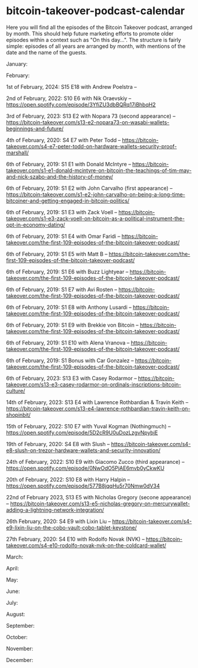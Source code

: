 # bitcoin-takeover-podcast-calendar
Here you will find all the episodes of the Bitcoin Takeover podcast, arranged by month. This should help future marketing efforts to promote older episodes within a context such as "On this day...". The structure is fairly simple: episodes of all years are arranged by month, with mentions of the date and the name of the guests.



January:


February:

1st of February, 2024: S15 E18 with Andrew Poelstra – 

2nd of February, 2022: S10 E6 with Nik Oraevskiy – https://open.spotify.com/episode/3YfiZU3dbBQRq17iBhbqH2

3rd of February, 2023: S13 E2 with Nopara 73 (second appearance) – https://bitcoin-takeover.com/s13-e2-nopara73-on-wasabi-wallets-beginnings-and-future/ 

4th of February, 2020: S4 E7 with Peter Todd – https://bitcoin-takeover.com/s4-e7-peter-todd-on-hardware-wallets-security-proof-marshall/

6th of February, 2019: S1 E1 with Donald McIntyre – https://bitcoin-takeover.com/s1-e1-donald-mcintyre-on-bitcoin-the-teachings-of-tim-may-and-nick-szabo-and-the-history-of-money/

6th of February, 2019: S1 E2 with John Carvalho (first appearance) – https://bitcoin-takeover.com/s1-e2-john-carvalho-on-being-a-long-time-bitcoiner-and-getting-engaged-in-bitcoin-politics/

6th of February, 2019: S1 E3 with Zack Voell – https://bitcoin-takeover.com/s1-e3-zack-voell-on-bitcoin-as-a-political-instrument-the-opt-in-economy-dating/

6th of February, 2019: S1 E4 with Omar Faridi – https://bitcoin-takeover.com/the-first-109-episodes-of-the-bitcoin-takeover-podcast/

6th of February, 2019: S1 E5 with Matt B – https://bitcoin-takeover.com/the-first-109-episodes-of-the-bitcoin-takeover-podcast/

6th of February, 2019: S1 E6 with Buzz Lightyear – https://bitcoin-takeover.com/the-first-109-episodes-of-the-bitcoin-takeover-podcast/

6th of February, 2019: S1 E7 with Avi Rosten – https://bitcoin-takeover.com/the-first-109-episodes-of-the-bitcoin-takeover-podcast/

6th of February, 2019: S1 E8 with Anthony Lusardi – https://bitcoin-takeover.com/the-first-109-episodes-of-the-bitcoin-takeover-podcast/

6th of February, 2019: S1 E9 with Brekkie von Bitcoin – https://bitcoin-takeover.com/the-first-109-episodes-of-the-bitcoin-takeover-podcast/

6th of February, 2019: S1 E10 with Alena Vranova – https://bitcoin-takeover.com/the-first-109-episodes-of-the-bitcoin-takeover-podcast/

6th of February, 2019: S1 Bonus with Car Gonzalez – https://bitcoin-takeover.com/the-first-109-episodes-of-the-bitcoin-takeover-podcast/

6th of February, 2023: S13 E3 with Casey Rodarmor – https://bitcoin-takeover.com/s13-e3-casey-rodarmor-on-ordinals-inscriptions-bitcoin-culture/

14th of February, 2023: S13 E4 with Lawrence Rothbardian & Travin Keith – https://bitcoin-takeover.com/s13-e4-lawrence-rothbardian-travin-keith-on-shopinbit/

15th of February, 2022: S10 E7 with Yuval Kogman (Nothingmuch) – https://open.spotify.com/episode/5D2cR9U0uDozLzgvNpybjE

19th of February, 2020: S4 E8 with Slush – https://bitcoin-takeover.com/s4-e8-slush-on-trezor-hardware-wallets-and-security-innovation/

24th of February, 2022: S10 E9 with Giacomo Zucco (third appearance) – https://open.spotify.com/episode/0NwOdO5PjAE6mvb0yCkwKU

20th of February, 2022: S10 E8 with Harry Halpin – https://open.spotify.com/episode/577B8jqqHu5r70Nmw0dV34

22nd of February 2023, S13 E5 with Nicholas Gregory (secone appearance) – https://bitcoin-takeover.com/s13-e5-nicholas-gregory-on-mercurywallet-adding-a-lightning-network-integration/ 

26th February, 2020: S4 E9 with Lixin Liu – https://bitcoin-takeover.com/s4-e9-lixin-liu-on-the-cobo-vault-cobo-tablet-keystone/

27th February, 2020: S4 E10 with Rodolfo Novak (NVK) – https://bitcoin-takeover.com/s4-e10-rodolfo-novak-nvk-on-the-coldcard-wallet/




March:



April:



May:


June:


July:


August:



September:



October:



November:



December:
